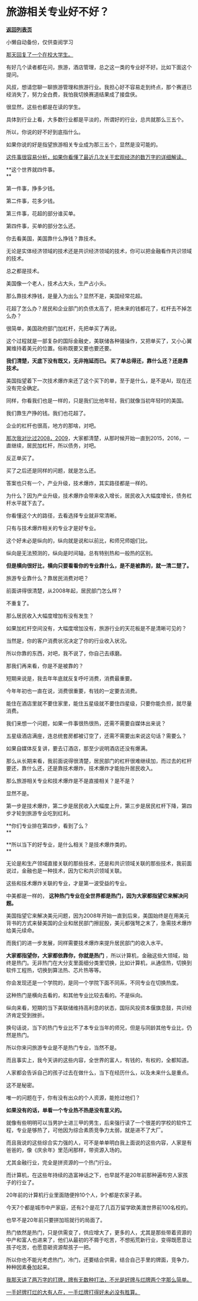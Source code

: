 # 旅游相关专业好不好？

[**返回列表页**](/gzh/记忆承载)

小懒自动备份，仅供查阅学习

[那天回复了一个在校大学生。](http://mp.weixin.qq.com/s?__biz=MzU0MjYwNDU2Mw==&mid=2247511484&idx=1&sn=642b206ce2e171098b4ca8a6ceee54e1&chksm=fb1ac1c0cc6d48d64a0da30915c27e2bd214e11d2b4cb3051722201b5ec87df6e6ba1abbde28&scene=21#wechat_redirect)  

有好几个读者都在问，旅游，酒店管理，总之这一类的专业好不好。比如下面这个提问。

风叔，想请您聊一聊旅游管理和旅游行业。我担心好不容易走到终点，那个赛道已经消失了，努力全白费，我怕我切换赛道结果成了接盘侠。

很显然，这些也都是在读的学生。

具体到行业上看，大多数行业都是平淡的，所谓好的行业，总共就那么三五个。

所以，你说的好不好到底指什么。  

如果你说的好是指望旅游相关专业成为那三五个，显然是没可能的。  

[这件事很容易分析，如果你看懂了最近几次关于宏观经济的数万字的详细解读。](http://mp.weixin.qq.com/s?__biz=MzkwMzQ1MzczOQ==&mid=2247483956&idx=1&sn=440b8ea98b5183f24e5a18e438bd3949&chksm=c0974f70f7e0c666d634866141181d2536122444686cb0bcbed7377c2a76d45c8855c83dc5be&scene=21#wechat_redirect)

 **这个世界就四件事。  
**

第一件事，挣多少钱。

第二件事，花多少钱。

第三件事，花超的部分谁买单。

第四件事，买单的部分怎么还。

你去看美国，美国靠什么挣钱？靠技术。  

无论是实体经济领域的技术还是共识经济领域的技术，你可以把金融看作共识领域的技术。  

总之都是技术。

美国像一个老人，技术占大头，生产占小头。  

那么靠技术挣钱，是量入为出么？显然不是，美国经常花超。  

花超了怎么办？居民和企业部门的负债太高了，把未来的钱都花了，杠杆去不掉怎么办？  

很简单，美国政府部门加杠杆，先把单买了再说。

这个过程就是一部复杂的国际金融史，美联储各种骚操作，又把单买了，又小心翼翼维持着美元的位置。俗称既要又要也要还要。

 **我们清楚，天底下没有既又，无非拖延而已。 买了单总得还，靠什么还？还是靠技术。**

美国指望着下一次技术爆炸来还了这个买下的单，至于是什么，是不是AI，现在还没有完全确定。

同样，你看我们也是一样的，只是我们比他年轻，我们就像当初年轻时的美国。

我们靠生产挣的钱。我们也花超了。  

企业的杠杆也很高，地方的那啥，对吧。  

[那次我对比过2008，2009](http://mp.weixin.qq.com/s?__biz=MzkwMzQ1MzczOQ==&mid=2247483956&idx=1&sn=440b8ea98b5183f24e5a18e438bd3949&chksm=c0974f70f7e0c666d634866141181d2536122444686cb0bcbed7377c2a76d45c8855c83dc5be&scene=21#wechat_redirect)，大家都清楚，从那时候开始一直到2015，2016，一直继续，居民加杠杆，所以债务，对吧。

反正单买了。  

买了之后还是同样的问题，就是怎么还。  

答案也只有一个，产业升级，技术爆炸，其实路径都是一样的。

为什么？因为产业升级，技术爆炸会带来收入增长，居民收入大幅度增长，债务杠杆水平就下去了。  

你看懂这个大的路径，去看选择专业就非常清晰。  

只有与技术爆炸相关的专业才是好专业。  

这个好未必是纵向的，纵向就是说和以前比，和师兄师姐们比。

纵向是无法预测的，纵向是时间轴，总有特别热和一般热的区别。

 **但是横向很好比，横向只要看看你的专业靠什么，是不是被靠的，就一清二楚了。**

旅游专业靠什么？靠居民消费对吧？

前面讲得很清楚，从2008年起，居民部门怎么样？

不重复了。

那么居民收入大幅度增加有没有发生？  

如果加杠杆空间没有，大幅度增加没有，旅游行业的天花板是不是清晰可见的？  

当然是，你的客户消费状况决定了你的行业收入状况。

所以你靠的东西，对吧，我不说了，你自己去琢磨。  

那我们再来看，你是不是被靠的？

短期来说是，我去年年底就反复呼吁消费，消费最重要。  

今年年初也一直在说，消费很重要，有钱的一定要去消费。  

能住在酒店里就不要住家里，能住五星级就不要住四星级，只要你能负担，就尽量消费。  

我们来想一个问题，如果一件事很热很热，还需不需要自媒体出来说？  

五星级酒店满座，连总统套房都被订空了，还需不需要出来说这句话？需要么？

如果自媒体反复讲，要去订酒店，那至少说明酒店还没有爆满。

那么从长期来看，我前面说得很清楚，居民部门的杠杆很难继续加，而过去的杠杆要还，靠什么还，还是靠技术爆炸，技术爆炸才能抬升居民收入。

那么旅游相关专业和技术爆炸是不是直接相关？是不是？

显然不是。  

第一步是技术爆炸，第二步是居民收入大幅度上升，第三步是居民杠杆下降，第四步才轮到旅游专业吃到红利。  

 **你们专业排在第四步，看到了么？  
**

 **所以当下的好专业，是什么相关？是技术爆炸类的。  
**

无论是和生产领域直接关联的那些技术，还是和共识领域关联的那些技术，我前面说过，金融也是一种技术，因为它和共识领域关联。  

这些和技术爆炸关联的专业，才是第一波受益的专业。  

中美都是一样的， **这种热门专业在全世界都是热门，因为大家都指望它来解决问题。**  

美国指望它来解决美元问题，因为2008年开始一直到后来，美国始终是在用美元背书的方式来替美国的企业和居民部门擦屁股，美元都强弩之末了，急需技术爆炸给美元续命。

而我们的进一步发展，同样需要技术爆炸来提升居民部门的收入水平。

 **大家都指望你，大家都依靠你，你就是热门**
，所以计算机，金融这些大领域，始终是热门。无非热门在大分支里面细分类里切换，比如计算机，从通信热，切换到软件工程热，切换到算法热、芯片热等等。

你会发现还是一个学院的，是同一个学院下面不同系，不同专业在切换热度。

这种热门是横向去看的，和其他专业比较去看的。不是纵向。  

纵向来看，短期的当下美联储维持高利息的状态，国际风投资本偃旗息鼓，共识经济肯定受到挫折。

换句话说，当下的热门专业比不了本专业当年的师兄，但是与同龄其他专业比，仍然是热门。  

所以你来问旅游专业是不是热门专业，当然不是。  

而且事实上，我今天讲的这些内容，全世界的富人，有钱的，有权的，全都知道。

人家都会告诉自己的孩子过去在做什么，当下在经历什么，以及未来什么是重点。

这不是秘密。  

唯一的问题在于，你有没有出众的个人资源，能抢过他们？

 **如果没有的话，单看一个专业热不热是没有意义的。**

就像有些明明可以当男护士进三甲的男生，后来强行读了一个很差的学校的软件工程，专业是够热了，可他因为综合素质竞争力太弱，就是进不了大厂。

而且我说的这些综合实力强的人，可不是单单明白我上面说的这些内容，人家是有爸爸的，像《庆余年》里范闲那样，带资源入场的。

尤其金融行业，完全是拼资源的一个热门行业。  

而计算机，在这些年持续的造富神话之下，也早就不是20年前那种遍布穷人家孩子的行业了。  

20年前的计算机行业里面随便拎10个人，9个都是农家子弟。

今天7个都是城市中产家庭，还有2个是花了几百万留学欧美澳世界前100名校的。  

也早不是20年前只要拼加班就行的局面了。  

热门依然是热门，只是供需变了，供应增大了，更多的人，尤其是那些带着资源的中产和富人也进来了，他们从最初的不屑于吃苦，不想拓荒新行业，变得既愿意让孩子吃苦，也愿意砸资源帮孩子一把。  

所以你也不能光考虑热门，冷门，还要结合供需，结合自己手里的牌面，竞争力，种种因素叠加起来。  

[我那天讲了两万字的打牌，牌有无数种打法，不光是好牌与烂牌两个字那么简单。](http://mp.weixin.qq.com/s?__biz=Mzg4MTg2MzU3Mg==&mid=2247484138&idx=1&sn=9275e2389c3a93640f16a15de7db2c65&chksm=cf5e3c11f829b50720306749444e142a897e3f2b6fea69799599f2b0cb075233ba6af757dec5&scene=21#wechat_redirect)

[一手好牌打烂的大有人在，一手烂牌打得好未必没有胜算。](http://mp.weixin.qq.com/s?__biz=Mzg4MTg2MzU3Mg==&mid=2247484138&idx=1&sn=9275e2389c3a93640f16a15de7db2c65&chksm=cf5e3c11f829b50720306749444e142a897e3f2b6fea69799599f2b0cb075233ba6af757dec5&scene=21#wechat_redirect)

